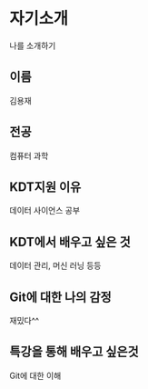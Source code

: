 # 자기소개 
나를 소개하기

## 이름 
김용재

## 전공
컴퓨터 과학

## KDT지원 이유
데이터 사이언스 공부 

## KDT에서 배우고 싶은 것
데이터 관리, 머신 러닝 등등

## Git에 대한 나의 감정
재밌다^^

## 특강을 통해 배우고 싶은것
Git에 대한 이해 